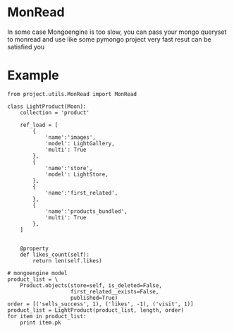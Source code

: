 # MonRead
In some case Mongoengine is too slow, you can pass your mongo queryset to monread and use like some pymongo project
very fast resut can be satisfied you

# Example
```
from project.utils.MonRead import MonRead

class LightProduct(Moon):
    collection = 'product'
    
    ref_load = [
        {
        	'name':'images',
        	'model': LightGallery,
        	'multi': True
        },
        {
        	'name':'store',
        	'model': LightStore,
        },
        {
        	'name':'first_related',
        },
        {
        	'name':'products_bundled',
        	'multi': True
        },
    ]
    

    @property
    def likes_count(self):
        return len(self.likes)
    
# mongoengine model
product_list = \
    Product.objects(store=self, is_deleted=False,
                    first_related__exists=False,
                    published=True)
order = [('sells_success', 1), ('likes', -1), ('visit', 1)]
product_list = LightProduct(product_list, length, order)
for item in product_list:
	print item.pk

```